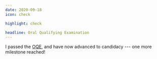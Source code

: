 ```yaml
---
date: 2020-09-18
icon: check

highlight: check

headline: Oral Qualifying Examination
---
```


I passed the [OQE](https://www.cs.ucla.edu/graduate-student-handbook/), and have now advanced to candidacy --- one more milestone reached! <i class='far fa-smile'></i>